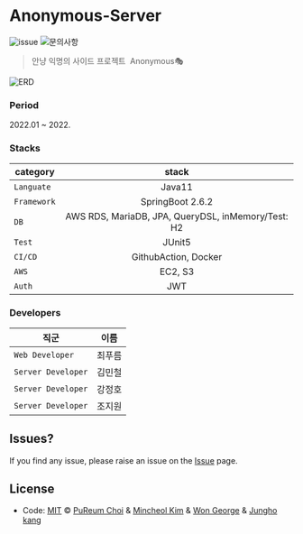 # Anonymous-Server

![issue](https://img.shields.io/badge/issue-open-green) ![문의사항](https://img.shields.io/badge/%EB%AC%B8%EC%9D%98%ED%95%98%EA%B8%B0-pooreumsunny%40gamil.com-green)

> 안냥 익명의 사이드 프로젝트&nbsp;&nbsp;Anonymous🎭

![ERD](https://encrypted-tbn0.gstatic.com/images?q=tbn:ANd9GcRGT__PbylyF-wZjJh_61kLKx0UH8l8J80uxg&usqp=CAU "ERD")

### Period

2022.01 ~ 2022. 

### Stacks
| category | stack |
|---|:---:|
| `Languate` | Java11 |
| `Framework` | SpringBoot 2.6.2 |
| `DB` | AWS RDS, MariaDB, JPA, QueryDSL, inMemory/Test: H2|
| `Test` | JUnit5 |  
| `CI/CD` | GithubAction, Docker |
| `AWS`| EC2, S3 |
| `Auth`| JWT | 


### Developers

| 직군 | 이름 |
|---|:---:|
| `Web Developer` | 최푸름 |
| `Server Developer` | 김민철 |
| `Server Developer` | 강정호 |
| `Server Developer` | 조지원 |  


## Issues? ##
If you find any issue, please raise an issue on the [Issue]( ) page.

## License
- Code: [MIT](./LICENSE) © [PuReum Choi](https://blue-boy.tistory.com/) & [Mincheol Kim]() & [Won George]() & [Jungho kang]()
